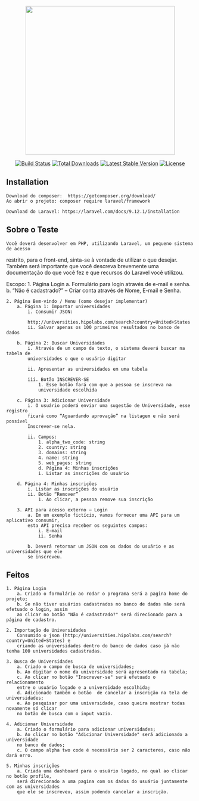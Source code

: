 <p align="center"><a href="https://laravel.com" target="_blank"><img src="https://raw.githubusercontent.com/laravel/art/master/logo-lockup/5%20SVG/2%20CMYK/1%20Full%20Color/laravel-logolockup-cmyk-red.svg" width="400"></a></p>

<p align="center">
<a href="https://travis-ci.org/laravel/framework"><img src="https://travis-ci.org/laravel/framework.svg" alt="Build Status"></a>
<a href="https://packagist.org/packages/laravel/framework"><img src="https://img.shields.io/packagist/dt/laravel/framework" alt="Total Downloads"></a>
<a href="https://packagist.org/packages/laravel/framework"><img src="https://img.shields.io/packagist/v/laravel/framework" alt="Latest Stable Version"></a>
<a href="https://packagist.org/packages/laravel/framework"><img src="https://img.shields.io/packagist/l/laravel/framework" alt="License"></a>
</p>

## Installation

    Download do composer:  https://getcomposer.org/download/
    Ao abrir o projeto: composer require laravel/framework
    
    Download do Laravel: https://laravel.com/docs/9.12.1/installation

    




## Sobre o Teste

    Você deverá desenvolver em PHP, utilizando Laravel, um pequeno sistema de acesso
restrito, para o front-end, sinta-se à vontade de utilizar o que desejar.
Também será importante que você descreva brevemente uma documentação do que você fez
e que recursos do Laravel você utilizou.

Escopo:
    1. Página Login
        a. Formulário para login através de e-mail e senha.
        b. “Não é cadastrado?” – Criar conta através de Nome, E-mail e Senha.

    2. Página Bem-vindo / Menu (como desejar implementar)
        a. Página 1: Importar universidades
            i. Consumir JSON:

            http://universities.hipolabs.com/search?country=United+States
            ii. Salvar apenas os 100 primeiros resultados no banco de dados

        b. Página 2: Buscar Universidades
            i. Através de um campo de texto, o sistema deverá buscar na tabela de
            universidades o que o usuário digitar

            ii. Apresentar as universidades em uma tabela

            iii. Botão INSCREVER-SE
                1. Esse botão fará com que a pessoa se inscreva na
                universidade escolhida

        c. Página 3: Adicionar Universidade
            i. O usuário poderá enviar uma sugestão de Universidade, esse registro
            ficará como “Aguardando aprovação” na listagem e não será possível
            Inscrever-se nela.

            ii. Campos:
                1. alpha_two_code: string
                2. country: string
                3. domains: string
                4. name: string
                5. web_pages: string
                d. Página 4: Minhas inscrições
                i. Listar as inscrições do usuário

        d. Página 4: Minhas inscrições
            i. Listar as inscrições do usuário
            ii. Botão “Remover”
                1. Ao clicar, a pessoa remove sua inscrição

        3. API para acesso externo – Login
            a. Em um exemplo fictício, vamos fornecer uma API para um aplicativo consumir,
            esta API precisa receber os seguintes campos:
                i. E-mail
                ii. Senha

            b. Deverá retornar um JSON com os dados do usuário e as universidades que ele
            se inscreveu.

## Feitos

    1. Página Login
        a. Criado o formulário ao rodar o programa será a pagina home do projeto;
        b. Se não tiver usuários cadastrados no banco de dados não será efetuado o login, assim
        ao clicar no botão "Não é cadastrado?" será direcionado para a página de cadastro.

    2. Importação de Universidades
        Consumido o json (http://universities.hipolabs.com/search?country=United+States) e 
        criando as universidades dentro do banco de dados caso já não tenha 100 universidades cadastradas.

    3. Busca de Universidades
        a. Criado o campo de busca de universidades;
        b. Ao digitar o nome da universidade será apresentado na tabela;
        c. Ao clicar no botão "Inscrever-se" será efetuado o relacionamento
        entre o usuário logado e a universidade escolhida;
        d. Adicionado também o botão  de cancelar a inscrição na tela de universidades;
        e. Ao pesquisar por uma universidade, caso queira mostrar todas novamente só clicar
        no botão de busca com o input vazio.

    4. Adicionar Universidade
        a. Criado o formulário para adicionar universidades;
        b. Ao clicar no botão "Adicionar Universidade" será adicionado a universidade
        no banco de dados;
        c. O campo alpha two code é necessário ser 2 caracteres, caso não dará erro.

    5. Minhas inscrições
        a. Criada uma dashboard para o usuário logado, no qual ao clicar no botão profile,
        será direcionado a uma pagina com os dados do usuário juntamente com as universidades
        que ele se inscreveu, assim podendo cancelar a inscrição.
